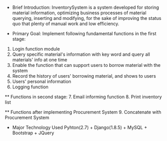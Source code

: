 
* Brief Introduction:
InventorySystem is a system developed for storing material information,
optimizing business processes of material querying, inserting and modifying,
for the sake of improving the status quo that plenty of manual work and low efficiency.

* Primary Goal:
Implement following fundamental functions in the first stage:
1. Login function module
2. Query specific material's information with key word and query all materials' info at one time
3. Enable the function that can support users to borrow material with the system
4. Record the history of users' borrowing material, and shows to users
5. Users' personal information
6. Logging function

** Functions in second stage:
7. Email informing function
8. Print inventory list

** Functions after implementing Procurement System
9. Concatenate with Procurement System

* Major Technology Used
Pyhton(2.7) + Django(1.8.5) + MySQL + Bootstrap + JQuery





